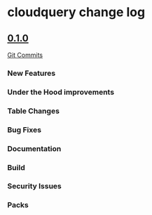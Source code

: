 # cloudquery change log

<a name="0.1.0"></a>
## [0.1.0](https://github.com/Uptycs/cloudquery/releases/tag/0.1.0)

[Git Commits](https://github.com/Uptycs/cloudquery/compare/0.1.0...0.2.0)

### New Features


### Under the Hood improvements


### Table Changes


### Bug Fixes


### Documentation


### Build


### Security Issues


### Packs
